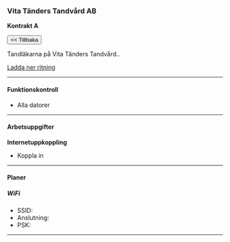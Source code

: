 ### Vita Tänders Tandvård AB
**Kontrakt A**

<button class="btn btn-outline-info" onclick="goTo('kontor_2/kontor_2.md')"><< Tillbaka</button>


Tandläkarna på Vita Tänders Tandvård..

[Ladda ner ritning](/natverksskolan/areas/umea_0/kontor_2/kontor_2a.pkt)

___

#### Funktionskontroll
- Alla datorer

___

#### Arbetsuppgifter
**Internetuppkoppling**
- Koppla in


___

#### Planer


##### WiFi
- SSID:
- Anslutning:
- PSK:

___
